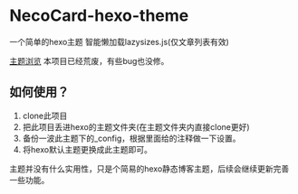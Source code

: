 # NecoCard-hexo-theme

一个简单的hexo主题
智能懒加载lazysizes.js(仅文章列表有效)

[主题浏览](https://dalaoshi777.github.io)
本项目已经荒废，有些bug也没修。

## 如何使用？

1. clone此项目
2. 把此项目丢进hexo的主题文件夹(在主题文件夹内直接clone更好)
3. 备份一波此主题下的_config，根据里面给的注释做一下设置。
4. 将hexo默认主题更换成此主题即可。

主题并没有什么实用性，只是个简易的hexo静态博客主题，后续会继续更新完善一些功能。